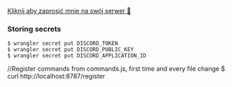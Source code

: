 [Kliknij aby zaprosić mnie na swój serwer 🥰](https://discord.com/oauth2/authorize?client_id=1057682359383765062&permissions=2048&scope=bot%20applications.commands)

### Storing secrets
```
$ wrangler secret put DISCORD_TOKEN
$ wrangler secret put DISCORD_PUBLIC_KEY
$ wrangler secret put DISCORD_APPLICATION_ID
```

//Register commands from commands.js, first time and every file change
$ curl http://localhost:8787/register
